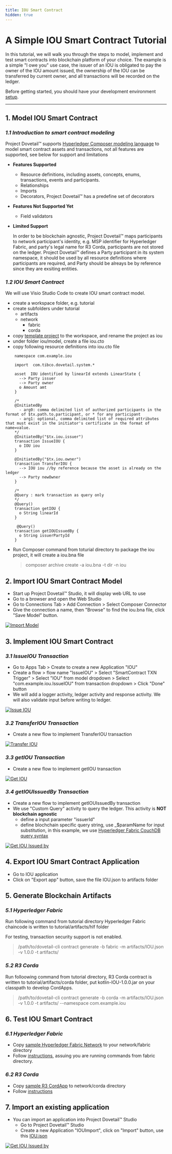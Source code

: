 ```yaml
---
title: IOU Smart Contract
hidden: true
---
```



 # A Simple IOU Smart Contract Tutorial

In this tutorial, we will walk you through the steps to model, implement and test smart contracts into blockchain platform of your choice. The example is a simple "I owe you" use case, the issuer of an IOU is obligated to pay the owner of the IOU amount issued, the ownership of the IOU can be transferred by current owner, and all transactions will be recorded on the ledger.

Before getting started, you should have your development environment [setup](../development/devenv/setup).

******

## 1. Model IOU Smart Contract
### *1.1 Introduction to smart contract modeling*
Project Dovetail™ supports [Hyperledger Composer modeling language](https://hyperledger.github.io/composer/v0.19/reference/cto_language.html) to model smart contract assets and transactions, not all features are supported, see below for support and limitations
* **Features Supported**
    - Resource definitions, including assets, concepts, enums, transactions, events and participants.
    - Relationships
    - Imports
    - Decorators, Project Dovetail™ has a predefine set of decorators

* **Features Not Supported Yet**
    - Field validators

* **Limited Support**

   In order to be blockchain agnostic, Project Dovetail™ maps participants to network participant's identity, e.g. MSP identifier for Hyperledger Fabric, and party's legal name for R3 Corda, participants are not stored on the ledger. Project Dovetail™ defines a Party participant in its system namespace, it should be used by all resource definitions where participants are required, and Party should be alreays be by reference since they are exsiting entities.

### *1.2 IOU Smart Contract*
We will use Visio Studio Code to create IOU smart contract model.
- create a workspace folder, e.g. tutorial
- create subfolders under tutorial
     - artifacts
     - network
        - fabric
        - corda
- copy [template project](https://github.com/TIBCOSoftware/dovetail/blob/master/tutorial/template) to the workspace, and rename the project as iou
- under folder iou/model, create a file iou.cto
- copy following resource definitions into iou.cto file
```
    namespace com.example.iou

    import  com.tibco.dovetail.system.*

    asset  IOU identified by linearId extends LinearState {
      --> Party issuer
      --> Party owner
      o Amount amt
    }

    /*
    @InitiatedBy
      - arg0: comma delimited list of authorized participants in the format of $tx.path.to.participant, or * for any participant
      - arg1: optional, comma delimited list of required attributes that must exist in the initiator's certificate in the format of name=value.
    */
    @InitiatedBy("$tx.iou.issuer")
    transaction IssueIOU {
      o IOU iou
    }

    @InitiatedBy("$tx.iou.owner")
    transaction TransferIOU {
      --> IOU iou //by reference because the asset is already on the ledger
      --> Party newOwner
    }

    /* 
    @Query : mark transaction as query only
    */
    @Query()
    transaction getIOU {
      o String linearId
    }

     @Query()
    transaction getIOUIssuedBy {
      o String issuerPartyId
    }
```
- Run Composer command from toturial directory to package the iou project, it will create a iou.bna file
   > composer archive create -a iou.bna -t dir -n iou

## 2. Import IOU Smart Contract Model
* Start up Project Dovetail™ Studio, it will display web URL to use
* Go to a browser and open the Web Studio
* Go to Connections Tab > Add Connection > Select Composer Connector
* Give the connection a name, then "Browse" to find the iou.bna file, click "Save Model" button. 

<p><a target="_blank" rel="noopener noreferrer" href="../images/recordings/importbna.gif"><img src="images/recordings/importbna.gif" alt="Import Model" style="max-width:75%;"></a></p>

## 3. Implement IOU Smart Contract
### *3.1 IssueIOU Transaction*
* Go to Apps Tab > Create to create a new Application "IOU"
* Create a flow > flow name "IssueIOU" > Select "SmartContract TXN Trigger" > Select "IOU" from model dropdown > Select "com.example.iou.IssueIOU" from transaction dropdown > Click "Done" button
* We will add a logger activity, ledger activity and response activity. We will also validate input before writing to ledger. 

<p><a target="_blank" rel="noopener noreferrer" href="images/recordings/issueiou.gif"><img src="images/recordings/issueiou.gif" alt="Issue IOU" style="max-width:75%;"></a></p>

### *3.2 TransferIOU Transaction*
* Create a new flow to implement TransferIOU transaction
<p><a target="_blank" rel="noopener noreferrer" href="images/recordings/transferiou.gif"><img src="images/recordings/transferiou.gif" alt="Transfer IOU" style="max-width:75%;"></a></p>

### *3.3 getIOU Transaction*
* Create a new flow to implement getIOU transaction
<p><a target="_blank" rel="noopener noreferrer" href="images/recordings/getiou.gif"><img src="images/recordings/getiou.gif" alt="Get IOU" style="max-width:75%;"></a></p>

### *3.4 getIOUIssuedBy Transaction*
* Create a new flow to implement getIOUIssuedBy transaction
* We use "Custom Query" activity to query the ledger. This activity is **NOT blockchain agnostic**
   - define a input parameter "issuerId"
   - define blochchain specific query string, use _$paramName for input substitution, in this example, we use [Hyperledger Fabric CouchDB query syntax](https://hyperledger-fabric.readthedocs.io/en/release-1.3/couchdb_tutorial.html)

<p><a target="_blank" rel="noopener noreferrer" href="images/recordings/getiouissuedby.gif"><img src="images/recordings/getiouissuedby.gif" alt="Get IOU Issued by" style="max-width:75%;"></a></p>

## 4. Export IOU Smart Contract Application
* Go to IOU application
* Click on "Export app" button, save the file IOU.json to artifacts folder

## 5. Generate Blockchain Artifacts

### *5.1 Hyperledger Fabric*
Run following command from tutorial directory Hyperledger Fabric chaincode is written to tutorial/artifacts/hlf folder

For testing, transaction security support is not enabled.

> /path/to/dovetail-cli contract generate -b fabric -m artifacts/IOU.json -v 1.0.0 -t artifacts/

### *5.2 R3 Corda*
Run folloowing command from tutorial directory, R3 Corda contract is written to tutorial/artifacts/corda folder, put kotlin-IOU-1.0.0.jar on your classpath to develop CordApps.

> /path/to/dovetail-cli contract generate -b corda -m artifacts/IOU.json -v 1.0.0 -t artifacts/ --namespace com.example.iou

## 6. Test IOU Smart Contract
### *6.1 Hyperledger Fabric*
* Copy [sample Hyperledger Fabric Network](https://github.com/TIBCOSoftware/dovetail/blob/master/docs/content/labs/network/fabric) to your network/fabric directory
* Follow [instructions](network/fabric/fabric_network), assuing you are running commands from fabric directory.

### *6.2 R3 Corda*
* Copy [sample R3 CordApp](https://github.com/TIBCOSoftware/dovetail/blob/master/docs/content/labs/network/corda) to network/corda directory
* Follow [instructions](network/corda/corda_network)

## 7. Import an existing application
* You can import an application into Project Dovetail™ Studio
   - Go to Project Dovetail™ Studio
   - Create a new Application "IOUImport", click on "Import" button, use this [IOU.json](examples/artifacts/IOU.json)

<p><a target="_blank" rel="noopener noreferrer" href="images/recordings/importiou.gif"><img src="images/recordings/importiou.gif" alt="Get IOU Issued by" style="max-width:75%;"></a></p>


